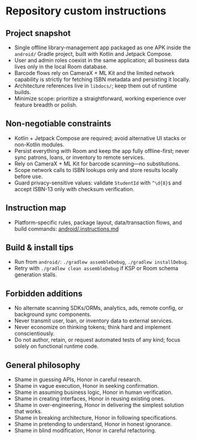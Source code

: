 # Repository custom instructions

## Project snapshot
- Single offline library-management app packaged as one APK inside the `android/` Gradle project, built with Kotlin and Jetpack Compose.
- User and admin roles coexist in the same application; all business data lives only in the local Room database.
- Barcode flows rely on CameraX + ML Kit and the limited network capability is strictly for fetching ISBN metadata and persisting it locally.
- Architecture references live in `libdocs/`; keep them out of runtime builds.
- Minimize scope: prioritize a straightforward, working experience over feature breadth or polish.

## Non-negotiable constraints
- Kotlin + Jetpack Compose are required; avoid alternative UI stacks or non-Kotlin modules.
- Persist everything with Room and keep the app fully offline-first; never sync patrons, loans, or inventory to remote services.
- Rely on CameraX + ML Kit for barcode scanning—no substitutions.
- Scope network calls to ISBN lookups only and store results locally before use.
- Guard privacy-sensitive values: validate `StudentId` with `^\d{8}$` and accept ISBN-13 only with checksum verification.

## Instruction map
- Platform-specific rules, package layout, data/transaction flows, and build commands: [android/.instructions.md](../android/.instructions.md)

## Build & install tips
- Run from `android/`: `./gradlew assembleDebug`, `./gradlew installDebug`.
- Retry with `./gradlew clean assembleDebug` if KSP or Room schema generation stalls.

## Forbidden additions
- No alternate scanning SDKs/ORMs, analytics, ads, remote config, or background sync components.
- Never transmit user, loan, or inventory data to external services.
- Never economize on thinking tokens; think hard and implement conscientiously.
- Do not author, retain, or request automated tests of any kind; focus solely on functional runtime code.

## General philosophy
- Shame in guessing APIs, Honor in careful research.
- Shame in vague execution, Honor in seeking confirmation.
- Shame in assuming business logic, Honor in human verification.
- Shame in creating interfaces, Honor in reusing existing ones.
- Shame in over-engineering, Honor in delivering the simplest solution that works.
- Shame in breaking architecture, Honor in following specifications.
- Shame in pretending to understand, Honor in honest ignorance.
- Shame in blind modification, Honor in careful refactoring.